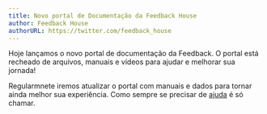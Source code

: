 ```yaml
---
title: Novo portal de Documentação da Feedback House
author: Feedback House
authorURL: https://twitter.com/feedback_house
---
```


Hoje lançamos o novo portal de documentação da Feedback. O portal está recheado de arquivos, manuais e vídeos para ajudar e melhorar sua jornada!

Regularmnete iremos atualizar o portal com manuais e dados para tornar ainda melhor sua experiência. Como sempre se precisar de [ajuda](/help) é só chamar.